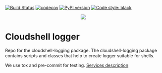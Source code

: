 [![Build Status](https://travis-ci.org/QualiSystems/cloudshell-logging.svg?branch=master)](https://travis-ci.org/QualiSystems/cloudshell-logging)
[![codecov](https://codecov.io/gh/QualiSystems/cloudshell-logging/branch/master/graph/badge.svg)](https://codecov.io/gh/QualiSystems/cloudshell-logging)
[![PyPI version](https://badge.fury.io/py/cloudshell-logging.svg)](https://badge.fury.io/py/cloudshell-logging)
[![Code style: black](https://img.shields.io/badge/code%20style-black-000000.svg)](https://github.com/python/black)

<p align="center">
<img src="https://github.com/QualiSystems/devguide_source/raw/master/logo.png"></img>
</p>

# Cloudshell logger

Repo for the cloudshell-logging package. The cloudshell-logging package contains scripts and classes that help to create logger suitable for shells. 

We use tox and pre-commit for testing. [Services description](https://github.com/QualiSystems/cloudshell-package-repo-template#description-of-services)

